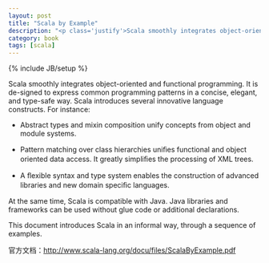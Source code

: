 ```yaml
---
layout: post
title: "Scala by Example"
description: "<p class='justify'>Scala smoothly integrates object-oriented and functional programming. It is de-signed to express common programming patterns in a concise, elegant, and type-safe way. Scala introduces several innovative language constructs. For instance:</p><p class='justify'>At the same time, Scala is compatible with Java. Java libraries and frameworks can be used without glue code or additional declarations.</p><p>This document introduces Scala in an informal way, through a sequence of examples.</p>"
category: book
tags: [scala]
---
```

{% include JB/setup %}

<p class='justify'>Scala smoothly integrates object-oriented and functional programming. It is de-signed to express common programming patterns in a concise, elegant, and type-safe way. Scala introduces several innovative language constructs. For instance:</p>

- Abstract types and mixin composition unify concepts from object and module systems.

- Pattern matching over class hierarchies uniﬁes functional and object oriented data access. It greatly simpliﬁes the processing of XML trees.

- A ﬂexible syntax and type system enables the construction of advanced libraries and new domain speciﬁc languages.

At the same time, Scala is compatible with Java. Java libraries and frameworks can be used without glue code or additional declarations.

This document introduces Scala in an informal way, through a sequence of examples.

官方文档：<http://www.scala-lang.org/docu/files/ScalaByExample.pdf>